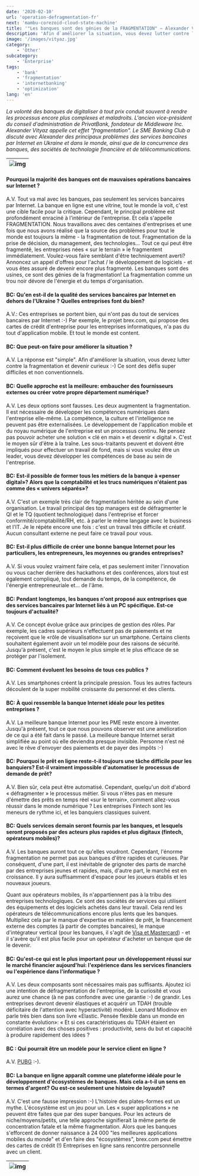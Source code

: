 ```yaml
---
date: '2020-02-10'
url: 'operation-defragmentation-fr'
next: 'mambu-corezoid-cloud-state-machine'
title: '"Les banques sont des génies de la FRAGMENTATION" – Alexander Vityaz, Middleware Founder & CEO'
description: 'Afin d`améliorer la situation, vous devez lutter contre la fragmentation et devenir curieux :-) Ce sont des défis super difficiles et non conventionnels.'
image: '/images/vityaz.jpg'
category:
    - 'Other'
subcategory:
	- 'Enterprise'
tags:
    - 'bank'
    - 'fragmentation'
    - 'internetbanking' 
    - 'optimization'
lang: 'en'
---
```


*La volonté des banques de digitaliser à tout prix conduit souvent à rendre les processus encore plus complexes et maladroits. L'ancien vice-président du conseil d'administration de PrivatBank, fondateur de Middleware Inc. Alexander Vityaz appelle cet effet "fragmentation". Le SME Banking Club a discuté avec Alexander des principaux problèmes des services bancaires par Internet en Ukraine et dans le monde, ainsi que de la concurrence des banques, des sociétés de technologie financière et de télécommunications.*

| ![img](/images/optimaze-configure-information-help.jpg) |
| :---: |

#### Pourquoi la majorité des banques ont de mauvaises opérations bancaires sur Internet ?

A.V. Tout va mal avec les banques, pas seulement les services bancaires par Internet. La banque en ligne est une vitrine, tout le monde la voit, c'est une cible facile pour la critique. Cependant, le principal problème est profondément enraciné à l'intérieur de l'entreprise. Et cela s'appelle FRAGMENTATION. Nous travaillons avec des centaines d'entreprises et une fois que nous avons réalisé que la source des problèmes pour tout le monde est toujours la même - la fragmentation de tout. Fragmentation de la prise de décision, du management, des technologies... Tout ce qui peut être fragmenté, les entreprises nées « sur le terrain » le fragmentent immédiatement. Voulez-vous faire semblant d'être techniquement averti? Annoncez un appel d'offres pour l'achat / le développement de logiciels - et vous êtes assuré de devenir encore plus fragmenté. Les banques sont des usines, ce sont des génies de la fragmentation! La fragmentation comme un trou noir dévore de l'énergie et du temps d'organisation.

#### BC: Qu'en est-il de la qualité des services bancaires par Internet en dehors de l'Ukraine ? Quelles entreprises font du bien?

A.V.: Ces entreprises se portent bien, qui n'ont pas du tout de services bancaires par Internet :-) Par exemple, le projet brex.com, qui propose des cartes de crédit d'entreprise pour les entreprises informatiques, n'a pas du tout d'application mobile. Et tout le monde est content.

#### BC: Que peut-on faire pour améliorer la situation ?

A.V. La réponse est "simple". Afin d'améliorer la situation, vous devez lutter contre la fragmentation et devenir curieux :-) Ce sont des défis super difficiles et non conventionnels.
  
#### BC: Quelle approche est la meilleure: embaucher des fournisseurs externes ou créer votre propre département numérique?  

A.V. Les deux options sont fausses. Les deux augmentent la fragmentation. Il est nécessaire de développer les compétences numériques dans l'entreprise elle-même. La compétence, la culture et l'intelligence ne peuvent pas être externalisées. Le développement de l'application mobile et du noyau numérique de l'entreprise est un processus continu. Ne pensez pas pouvoir acheter une solution « clé en main » et devenir « digital ». C'est le moyen sûr d'être à la traîne. Les sous-traitants peuvent et doivent être impliqués pour effectuer un travail de fond, mais si vous voulez être un leader, vous devez développer les compétences de base au sein de l'entreprise.

#### BC: Est-il possible de former tous les métiers de la banque à «penser digital»? Alors que la comptabilité et les trucs numériques n'étaient pas comme des « univers séparés»?

A.V. C'est un exemple très clair de fragmentation héritée au sein d'une organisation. Le travail principal des top managers est de défragmenter le QI et le TQ (quotient technologique) dans l'entreprise et forcer conformité/comptabilité/RH, etc. à parler le même langage avec le business et l'IT. Je le répète encore une fois : c'est un travail très difficile et créatif. Aucun consultant externe ne peut faire ce travail pour vous.

#### BC: Est-il plus difficile de créer une bonne banque Internet pour les particuliers, les entrepreneurs, les moyennes ou grandes entreprises?

A.V. Si vous voulez vraiment faire cela, et pas seulement imiter l'innovation ou vous cacher derrière des hackathons et des conférences, alors tout est également compliqué, tout demande du temps, de la compétence, de l'énergie entrepreneuriale et... de l'âme.

#### BC: Pendant longtemps, les banques n'ont proposé aux entreprises que des services bancaires par Internet liés à un PC spécifique. Est-ce toujours d'actualité?

A.V. Ce concept évolue grâce aux principes de gestion des rôles. Par exemple, les cadres supérieurs n'effectuent pas de paiements et ne reçoivent que le «rôle de visualisation» sur un smartphone. Certains clients souhaitent également avoir un tel modèle pour des raisons de sécurité. Jusqu'à présent, c'est le moyen le plus simple et le plus efficace de se protéger par l'isolement.

#### BC: Comment évoluent les besoins de tous ces publics ?

A.V. Les smartphones créent la principale pression. Tous les autres facteurs découlent de la super mobilité croissante du personnel et des clients.

#### BC: À quoi ressemble la banque Internet idéale pour les petites entreprises ?

A.V. La meilleure banque Internet pour les PME reste encore à inventer. Jusqu'à présent, tout ce que nous pouvons observer est une amélioration de ce qui a été fait dans le passé. La meilleure banque Internet serait simplifiée au point où elle deviendra presque invisible. Personne n'est né avec le rêve d'envoyer des paiements et de payer des impôts :-)

#### BC: Pourquoi le prêt en ligne reste-t-il toujours une tâche difficile pour les banquiers? Est-il vraiment impossible d'automatiser le processus de demande de prêt?

A.V. Bien sûr, cela peut être automatisé. Cependant, quelqu'un doit d'abord « défragmenter » le processus métier. Si vous n'êtes pas en mesure d'émettre des prêts en temps réel «sur le terrain», comment allez-vous réussir dans le monde numérique ? Les entreprises Fintech sont les meneurs de rythme ici, et les banquiers classiques suivent.

#### BC: Quels services demain seront fournis par les banques, et lesquels seront proposés par des acteurs plus rapides et plus digitaux (fintech, opérateurs mobiles)?

A.V. Les banques auront tout ce qu'elles voudront. Cependant, l'énorme fragmentation ne permet pas aux banques d'être rapides et curieuses. Par conséquent, d'une part, il est inévitable de grignoter des parts de marché par des entreprises jeunes et rapides, mais, d'autre part, le marché est en croissance. Il y aura suffisamment d'espace pour les joueurs établis et les nouveaux joueurs.

Quant aux opérateurs mobiles, ils n'appartiennent pas à la tribu des entreprises technologiques. Ce sont des sociétés de services qui utilisent des équipements et des logiciels achetés dans leur travail. Cela rend les opérateurs de télécommunications encore plus lents que les banques. Multipliez cela par le manque d'expertise en matière de prêt, le financement externe des comptes (à partir de comptes bancaires), le manque d'intégrateur vertical (pour les banques, il s'agit de [Visa et Mastercard](https://bankir.ru/publikacii/20160220/visa-ubivaet-banki-10007242/)) - et il s'avère qu'il est plus facile pour un opérateur d'acheter un banque que de le devenir.
  
#### BC: Qu'est-ce qui est le plus important pour un développement réussi sur le marché financier aujourd'hui: l'expérience dans les services financiers ou l'expérience dans l'informatique ?

A.V. Les deux composants sont nécessaires mais pas suffisants. Ajoutez ici une intention de défragmentation de l'entreprise, de la curiosité et vous aurez une chance (à ne pas confondre avec une garantie :-) de grandir. Les entreprises devront devenir élastiques et acquérir un TDAH (trouble déficitaire de l'attention avec hyperactivité) modéré. Leonard Mlodinov en parle très bien dans son livre «Elastic. Pensée flexible dans un monde en constante évolution»: « Et si ces caractéristiques du TDAH étaient en corrélation avec des choses positives : productivité, sens du but et capacité à produire rapidement des idées ?

#### BC : Qui pourrait être un modèle pour le service client en ligne ?

A.V. [PUBG](https://en.wikipedia.org/wiki/PlayerUnknown%27s_Battlegrounds) :-).

#### BC: La banque en ligne apparaît comme une plateforme idéale pour le développement d'écosystèmes de banques. Mais cela a-t-il un sens en termes d'argent? Ou est-ce seulement une histoire de loyauté?  

A.V. C'est une fausse impression :-) L'histoire des plates-formes est un mythe. L'écosystème est un jeu pour un. Les « super applications » ne peuvent être faites que par des super banques. Pour les acteurs de niche/moyens/petits, une telle approche signifierait la même perte de concentration fatale et la même fragmentation. Alors que les banques s'efforcent de donner naissance à 24 000 "les meilleures applications mobiles du monde" et d'en faire des "écosystèmes", brex.com peut émettre des cartes de crédit (!) Entreprises en ligne sans rencontre personnelle avec un client.

| ![img](/images/tender-mem.png) |
| :---: |
